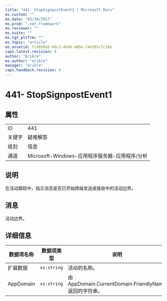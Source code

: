 ```yaml
---
title: "441- StopSignpostEvent1 | Microsoft Docs"
ms.custom: ""
ms.date: "03/30/2017"
ms.prod: ".net-framework"
ms.reviewer: ""
ms.suite: ""
ms.tgt_pltfrm: ""
ms.topic: "article"
ms.assetid: fc9850a5-0dc3-4b84-a09a-744301c7c18e
caps.latest.revision: 4
author: "Erikre"
ms.author: "erikre"
manager: "erikre"
caps.handback.revision: 4
---
```

# 441- StopSignpostEvent1
## 属性  
  
|||  
|-|-|  
|ID|441|  
|关键字|疑难解答|  
|级别|信息|  
|通道|Microsoft\-Windows\-应用程序服务器\-应用程序\/分析|  
  
## 说明  
 在活动跟踪中，指示消息是否已开始跨越发送或接收中的活动边界。  
  
## 消息  
 活动边界。  
  
## 详细信息  
  
|数据项名称|数据项类型|说明|  
|-----------|-----------|--------|  
|扩展数据|`xs:string`|活动的名称。|  
|AppDomain|`xs:string`|由 AppDomain.CurrentDomain.FriendlyName 返回的字符串。|